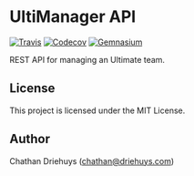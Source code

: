 # UltiManager API

[![Travis](https://img.shields.io/travis/cdriehuys/ultimanager-api.svg)](https://travis-ci.org/cdriehuys/ultimanager-api)
[![Codecov](https://img.shields.io/codecov/c/github/cdriehuys/ultimanager-api.svg)](https://codecov.io/gh/cdriehuys/ultimanager-api)
[![Gemnasium](https://img.shields.io/gemnasium/cdriehuys/ultimanager-api.svg)](https://gemnasium.com/github.com/cdriehuys/ultimanager-api)

REST API for managing an Ultimate team.


## License

This project is licensed under the MIT License.


## Author

Chathan Driehuys (chathan@driehuys.com)
